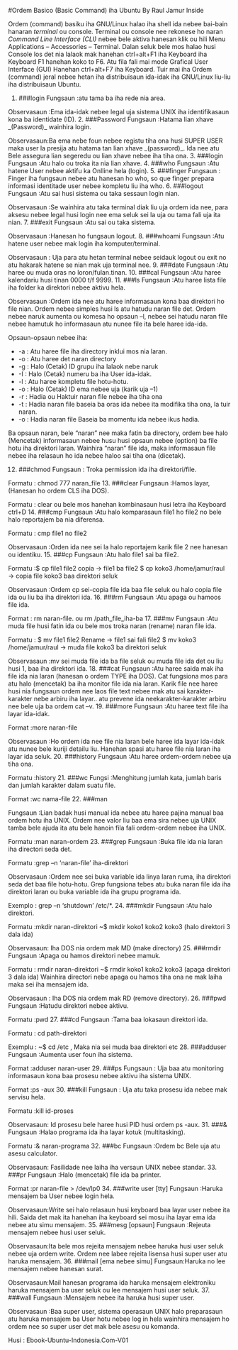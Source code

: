 #Ordem Basico (Basic Command) iha Ubuntu By Raul Jamur Inside

Ordem (command) basiku iha GNU/Linux halao iha shell ida nebee bai-bain hanaran _terminal_ ou console. Terminal ou console nee rekonese ho naran _Command Line Interface (CLI)_ nebee bele aktiva hanesan klik ou hili Menu Applications – Accessories – Terminal. Dalan seluk bele mos halao husi Console los det nia lalaok mak hanehan ctrl+alt+F1 iha Keyboard iha Keyboard F1 hanehan koko to F6. Atu fila fali mai mode Grafical User Interface (GUI) Hanehan ctrl+alt+F7 iha Keyboard. Tuir mai iha Ordem (command) jeral nebee hetan iha distribuisaun ida-idak iha GNU/Linux liu-liu iha distribuisaun Ubuntu.

1. ###login 
Fungsaun :atu tama ba iha rede nia area.
<p>Observasaun :Ema ida-idak nebee legal uja sistema UNIX iha identifikasaun kona ba identidate (ID).
2. ###Password
 Fungsaun :Hatama lian xhave _(Password)_ wainhira login. <p>Observasaun:Ba ema nebe foun nebee registu tiha ona husi SUPER USER maka user la presija atu hatama tan lian xhave _(password)_. Ida nee atu Bele assegura lian segeredu ou lian xhave nebee iha tiha ona.
3. ###login
 Fungsaun :Atu halo ou troka ita nia lian xhave.
4. ###who 
Fungsaun :Atu hatene User nebee aktifu ka Onlline hela (login). 
5. ###finger
 Fungsaun : Finger iha fungsaun nebee atu hanesan ho who, so que finger prepara informasi identitade user nebee kompletu liu iha who.
6. ###logout 
Fungsaun :Atu sai husi sistema ou taka sessaun login nian. <p>Observasaun :Se wainhira atu taka terminal diak liu uja ordem ida nee, para aksesu nebee legal husi login nee ema seluk sei la uja ou tama fali uja ita nian.
7. ###exit
Fungsaun :Atu sai ou taka sistema.
<p>Observasaun :Hanesan ho fungsaun logout.
8. ###whoami
Fungsaun :Atu hatene user nebee mak login iha komputer/terminal. <p>Observasaun : Uja para atu hetan terminal nebee seidauk logout ou exit no atu hakarak hatene se nian mak uja terminal nee.
9. ###date
Fungsaun :Atu haree ou muda oras no loron/fulan.tinan. 
10. ###cal
Fungsaun :Atu haree kalendariu husi tinan 0000 t/f 9999.
11. ###ls
Fungsaun :Atu haree lista file iha folder ka direktori nebee aktivu hela. <p>Observasaun :Ordem ida nee atu haree informasaun kona baa direktori ho file nian. Ordem nebee simples husi ls atu hatudu naran file det. Ordem nebee naruk aumenta ou komesa ho opsaun –l, nebee sei hatudu naran file nebee hamutuk ho informasaun atu nunee file ita bele haree ida-ida.

Opsaun-opsaun nebee iha:

+ -a : Atu haree file iha directory inklui mos nia laran.
+ -o : Atu haree det naran directory
+ -g : Halo (Cetak) ID grupu iha lalaok nebe naruk
+ -I : Halo (Cetak) numeru ba iha User ida-idak.
+ -l : Atu haree kompletu file hotu-hotu.
+ -o : Halo (Cetak) ID ema nebee uja (karik uja –1)
+ -r : Hadia ou Haktuir naran file nebee iha tiha ona
+ -t : Hadia naran file baseia ba oras ida nebee ita modifika tiha ona, la tuir naran.
+ -o : Hadia naran file Baseia ba momentu ida nebee ikus hadia.

Ba opsaun naran, bele “naran” nee maka fatin ba directory, ordem bee halo (Mencetak) informasaun nebee husu husi opsaun nebee (option) ba file hotu iha direktori laran. Wainhira “naran” file ida, maka informasaun file nebee iha relasaun ho ida nebee haloo sai tiha ona (dicetak).

12. ###chmod
Fungsaun : Troka permission ida iha direktori/file.
<p>Formatu : chmod 777 naran_file
13. ###clear
Fungsaun :Hamos layar, (Hanesan ho ordem CLS iha DOS).
<p>Formatu : clear ou bele mos hanehan kombinasaun husi letra iha Keyboard ctrl+D
14. ###cmp
Fungsaun :Atu halo komparasaun file1 ho file2 no bele halo reportajem ba nia diferensa.
<p>Formatu : cmp file1 no file2
<p>Observasaun :Orden ida nee sei la halo reportajem karik file 2 nee hanesan ou identiku.
15. ###cp
Fungsaun :Atu halo file1 sai ba file2.
<p>Formatu :$ cp file1 file2 copia → file1 ba file2
$ cp koko3 /home/jamur/raul → copia file koko3 baa direktori seluk <p>Observasaun :Ordem cp sei-copia file ida baa file seluk ou halo copia file ida ou liu ba iha direktori ida.
16. ###rm
Fungsaun :Atu apaga ou hamoos file ida.
<p>Format : rm naran-file.
ou rm /path_file_iha-ba
17. ###mv
Fungsaun :Atu muda file husi fatin ida ou bele mos troka naran (rename) naran file ida.
<p>Formatu : $ mv file1 file2 Rename → file1 sai fali file2
$ mv koko3 /home/jamur/raul → muda file koko3 ba direktori seluk
<p>Observasaun :mv sei muda file ida ba file seluk ou muda file ida det ou liu husi 1, baa iha direktori ida.
18. ###cat
Fungsaun :Atu haree saida mak iha file ida nia laran (hanesan o ordem TYPE iha DOS). Cat fungsiona mos para atu halo (mencetak) ba iha monitor file ida nia laran. Karik file nee haree husi nia fungsaun ordem nee laos file text nebee mak atu sai karakter- karakter nebe arbiru iha layar.. atu prevene ida neekarakter-karakter arbiru nee bele uja ba ordem cat –v.
19. ###more
Fungsaun :Atu haree text file iha layar ida-idak.
<p>Format :more naran-file
<p>Observasaun :Ho ordem ida nee file nia laran bele haree ida layar ida-idak atu nunee bele kuriji detailu liu. Hanehan spasi atu haree file nia laran iha layar ida seluk.
20. ###history
Fungsaun :Atu haree ordem-ordem nebee uja tiha ona.
<p>Formatu :history
21. ###wc
Fungsi :Menghitung jumlah kata, jumlah baris dan jumlah karakter
dalam suatu file.
<p>Format :wc nama-file
22. ###man
<p>Fungsaun :Lian badak husi manual ida nebee atu haree pajina manual baa ordem hotu iha UNIX. Ordem nee valor liu baa ema sira nebee uja UNIX tamba bele ajuda ita atu bele hanoin fila fali ordem-ordem nebee iha UNIX.
<p>Formatu :man naran-ordem
23. ###grep
Fungsaun :Buka file ida nia laran iha directori seda det.
<p>Formatu :grep –n ‘naran-file’ iha-direktori
<p>Observasaun :Ordem nee sei buka variable ida linya laran ruma, iha direktori seda det baa file hotu-hotu. Grep
fungsiona tebes atu buka naran file ida iha direktori laran ou buka variable ida iha grupu programa ida.
<p>Exemplo : grep –n ‘shutdown’ /etc/*.
24. ###mkdir
Fungsaun :Atu halo direktori.
<p>Formatu :mkdir naran-direktori
~$ mkdir koko1 koko2 koko3 (halo direktori 3 dala ida)
<p>Observasaun: Iha DOS nia ordem mak MD (make directory)
25. ###rmdir
Fungsaun :Apaga ou hamos direktori nebee mamuk.
<p>Formatu : rmdir naran-direktori
~$ rmdir koko1 koko2 koko3 (apaga direktori
3 dala ida)
Wainhira directori nebe apaga ou hamos tiha ona ne mak laiha maka sei iha mensajem ida.
<p>Observasaun : Iha DOS nia ordem mak RD (remove directory).
26. ###pwd
Fungsaun :Hatudu direktori nebee aktivu.
<p>Formatu :pwd
27. ###cd
Fungsaun :Tama baa lokasaun direktori ida.
<p>Formatu : cd path-direktori
<p>Exemplu : ~$ cd /etc , Maka nia sei muda baa direktori etc
28. ###adduser
Fungsaun :Aumenta user foun iha sistema.
<p>Format :adduser naran-user
29. ###ps
Fungsaun : Uja baa atu monitoring informasaun kona baa prosesu
nebee aktivu iha sistema UNIX.
<p>Format :ps -aux
30. ###kill
Fungsaun : Uja atu taka prosesu ida nebee mak servisu hela.
<p>Formatu :kill id-proses
<p>Observasaun: Id prosesu bele haree husi PID husi ordem ps -aux.
31. ###&
Fungsaun :Halao programa ida iha layar kotuk (multitasking).
<p>Formatu :& naran-programa
32. ###bc
Fungsaun :Ordem bc Bele uja atu asesu calculator.
<p>Observasaun: Fasilidade nee laiha iha versaun UNIX nebee standar.
33. ###pr
Fungsaun :Halo (mencetak) file ida ba printer.
<p>Format :pr naran-file > /dev/lp0
34. ###write user [tty]
Fungsaun :Haruka mensajem ba User nebee login hela. <p>Observasaun:Write sei halo relasaun husi keyboard baa layar user nebee ita hili. Saida det mak ita hanehan iha keyboard sei mosu iha layar ema ida nebee atu simu mensajem.
35. ###mesg [opsaun]
Fungsaun :Rejeuta mensajem nebee husi user seluk.<p>Observasaun:Ita bele mos rejeita mensajem nebee haruka husi user seluk nebee uja ordem write. Ordem nee labee rejeita lisensa husi super user atu haruka mensajem.
36. ###mail [ema nebee simu]
Fungsaun:Haruka no lee mensajem nebee hanesan surat. 
<p>Observasaun:Mail hanesan programa ida haruka mensajem elektroniku haruka mensajem ba user seluk ou lee mensajem husi  user seluk.
37. ###wall
Fungsaun :Mensajem nebee ita haruka husi super user.              
<p>Observasaun :Baa super user, sistema operasaun UNIX halo preparasaun atu haruka mensajem ba User hotu nebee log in hela wainhira mensajem ho ordem nee so super user det mak bele asesu ou komanda.

Husi : Ebook-Ubuntu-Indonesia.Com-V01
